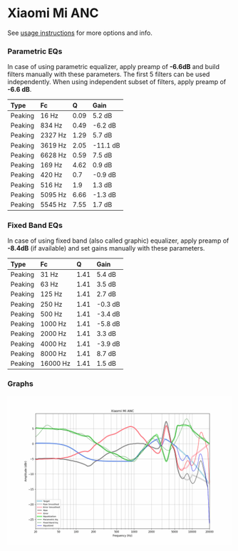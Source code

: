# Xiaomi Mi ANC
See [usage instructions](https://github.com/jaakkopasanen/AutoEq#usage) for more options and info.

### Parametric EQs
In case of using parametric equalizer, apply preamp of **-6.6dB** and build filters manually
with these parameters. The first 5 filters can be used independently.
When using independent subset of filters, apply preamp of **-6.6 dB**.

| Type    | Fc      |    Q | Gain     |
|:--------|:--------|:-----|:---------|
| Peaking | 16 Hz   | 0.09 | 5.2 dB   |
| Peaking | 834 Hz  | 0.49 | -6.2 dB  |
| Peaking | 2327 Hz | 1.29 | 5.7 dB   |
| Peaking | 3619 Hz | 2.05 | -11.1 dB |
| Peaking | 6628 Hz | 0.59 | 7.5 dB   |
| Peaking | 169 Hz  | 4.62 | 0.9 dB   |
| Peaking | 420 Hz  | 0.7  | -0.9 dB  |
| Peaking | 516 Hz  | 1.9  | 1.3 dB   |
| Peaking | 5095 Hz | 6.66 | -1.3 dB  |
| Peaking | 5545 Hz | 7.55 | 1.7 dB   |

### Fixed Band EQs
In case of using fixed band (also called graphic) equalizer, apply preamp of **-8.4dB**
(if available) and set gains manually with these parameters.

| Type    | Fc       |    Q | Gain    |
|:--------|:---------|:-----|:--------|
| Peaking | 31 Hz    | 1.41 | 5.4 dB  |
| Peaking | 63 Hz    | 1.41 | 3.5 dB  |
| Peaking | 125 Hz   | 1.41 | 2.7 dB  |
| Peaking | 250 Hz   | 1.41 | -0.3 dB |
| Peaking | 500 Hz   | 1.41 | -3.4 dB |
| Peaking | 1000 Hz  | 1.41 | -5.8 dB |
| Peaking | 2000 Hz  | 1.41 | 3.3 dB  |
| Peaking | 4000 Hz  | 1.41 | -3.9 dB |
| Peaking | 8000 Hz  | 1.41 | 8.7 dB  |
| Peaking | 16000 Hz | 1.41 | 1.5 dB  |

### Graphs
![](./Xiaomi%20Mi%20ANC.png)